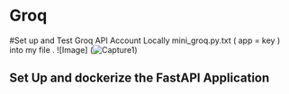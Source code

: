 # Groq
#Set up and Test Groq API Account Locally
mini_groq.py.txt ( app = key ) into my file .
![Image] (![Capture1](https://github.com/RemoBanned/Groq/assets/170004295/2f4f1aac-5f31-4ba1-b08e-40685d2fb948))


## Set Up and dockerize the FastAPI Application
